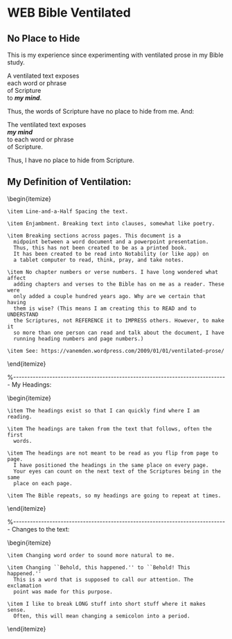 # WEB Bible Ventilated

## No Place to Hide

This is my experience since experimenting with ventilated prose in my Bible study.

  A ventilated text exposes  
    each word or phrase  
      of Scripture  
        to ***my mind***.

Thus, the words of Scripture have no place to hide from me.
And:

  The ventilated text exposes  
    ***my mind***  
      to each word or phrase  
        of Scripture.

Thus, I have no place to hide from Scripture.

## My Definition of Ventilation:

  \begin{itemize}

    \item Line-and-a-Half Spacing the text.

    \item Enjambment. Breaking text into clauses, somewhat like poetry.

    \item Breaking sections across pages. This document is a
      midpoint between a word document and a powerpoint presentation.
      Thus, this has not been created to be as a printed book.
      It has been created to be read into Notability (or like app) on
      a tablet computer to read, think, pray, and take notes.

    \item No chapter numbers or verse numbers. I have long wondered what affect
      adding chapters and verses to the Bible has on me as a reader. These were
      only added a couple hundred years ago. Why are we certain that having
      them is wise? (This means I am creating this to READ and to UNDERSTAND
      the Scriptures, not REFERENCE it to IMPRESS others. However, to make it
      so more than one person can read and talk about the document, I have
      running heading numbers and page numbers.)

    \item See: https://vanemden.wordpress.com/2009/01/01/ventilated-prose/

  \end{itemize}

  %-----------------------------------------------------------------------------
  My Headings:

  \begin{itemize}

    \item The headings exist so that I can quickly find where I am reading.

    \item The headings are taken from the text that follows, often the first
      words.

    \item The headings are not meant to be read as you flip from page to page.
      I have positioned the headings in the same place on every page.
      Your eyes can count on the next text of the Scriptures being in the same
      place on each page.

    \item The Bible repeats, so my headings are going to repeat at times.

  \end{itemize}

  %-----------------------------------------------------------------------------
  Changes to the text:

  \begin{itemize}

    \item Changing word order to sound more natural to me.

    \item Changing ``Behold, this happened.'' to ``Behold! This happened.''
      This is a word that is supposed to call our attention. The exclamation
      point was made for this purpose.

    \item I like to break LONG stuff into short stuff where it makes sense.
      Often, this will mean changing a semicolon into a period.

  \end{itemize}
